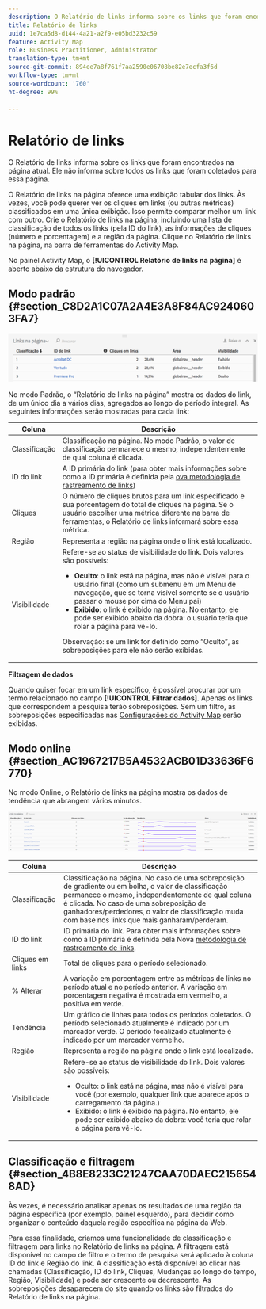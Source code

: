 ```yaml
---
description: O Relatório de links informa sobre os links que foram encontrados na página atual. Ele não informa sobre todos os links que foram coletados para essa página.
title: Relatório de links
uuid: 1e7ca5d8-d144-4a21-a2f9-e05bd3232c59
feature: Activity Map
role: Business Practitioner, Administrator
translation-type: tm+mt
source-git-commit: 894ee7a8f761f7aa2590e06708be82e7ecfa3f6d
workflow-type: tm+mt
source-wordcount: '760'
ht-degree: 99%

---
```



# Relatório de links

O Relatório de links informa sobre os links que foram encontrados na página atual. Ele não informa sobre todos os links que foram coletados para essa página.

O Relatório de links na página oferece uma exibição tabular dos links. Às vezes, você pode querer ver os cliques em links (ou outras métricas) classificados em uma única exibição. Isso permite comparar melhor um link com outro. Crie o Relatório de links na página, incluindo uma lista de classificação de todos os links (pela ID do link), as informações de cliques (número e porcentagem) e a região da página. Clique no Relatório de links na página, na barra de ferramentas do Activity Map.

No painel Activity Map, o **[!UICONTROL Relatório de links na página]** é aberto abaixo da estrutura do navegador.

## Modo padrão {#section_C8D2A1C07A2A4E3A8F84AC9240603FA7}

![](assets/links_in_page.png)

No modo Padrão, o “Relatório de links na página” mostra os dados do link, de um único dia a vários dias, agregados ao longo do período integral. As seguintes informações serão mostradas para cada link:

<table id="table_3DE41B2CFA644B70AF802A3123CE51D9"> 
 <thead> 
  <tr> 
   <th colname="col1" class="entry"> Coluna </th> 
   <th colname="col2" class="entry"> Descrição </th> 
  </tr> 
 </thead>
 <tbody> 
  <tr> 
   <td colname="col1"> Classificação </td> 
   <td colname="col2"> Classificação na página. No modo Padrão, o valor de classificação permanece o mesmo, independentemente de qual coluna é clicada. </td> 
  </tr> 
  <tr> 
   <td colname="col1"> ID do link </td> 
   <td colname="col2">A ID primária do link (para obter mais informações sobre como a ID primária é definida pela <a href="/help/analyze/activity-map/activitymap-link-tracking/activitymap-link-tracking-methodology.md">ova metodologia de rastreamento de links</a>) </td> 
  </tr> 
  <tr> 
   <td colname="col1"> Cliques </td> 
   <td colname="col2"> O número de cliques brutos para um link especificado e sua porcentagem do total de cliques na página. Se o usuário escolher uma métrica diferente na barra de ferramentas, o Relatório de links informará sobre essa métrica. </td> 
  </tr> 
  <tr> 
   <td colname="col1"> Região </td> 
   <td colname="col2"> Representa a região na página onde o link está localizado. </td> 
  </tr> 
  <tr> 
   <td colname="col1"> Visibilidade </td> 
   <td colname="col2">Refere-se ao status de visibilidade do link. Dois valores são possíveis: 
    <ul id="ul_BABCC0F64145407C9D439150A6898E6D">
     <li id="li_9AF0479BDCEB4A44A37292FAABFA83A5"><b>Oculto</b>: o link está na página, mas não é visível para o usuário final (como um submenu em um Menu de navegação, que se torna visível somente se o usuário passar o mouse por cima do Menu pai) </li>
     <li id="li_C6FA4EC27EDD4341AB9821E2B4BC9E60"><b>Exibido</b>: o link é exibido na página. No entanto, ele pode ser exibido abaixo da dobra: o usuário teria que rolar a página para vê-lo. </li>
    </ul><p>Observação: se um link for definido como “Oculto”, as sobreposições para ele não serão exibidas. </p></td> 
  </tr> 
 </tbody> 
</table>

**Filtragem de dados**

Quando quiser focar em um link específico, é possível procurar por um termo relacionado no campo **[!UICONTROL Filtrar dados]**. Apenas os links que correspondem à pesquisa terão sobreposições. Sem um filtro, as sobreposições especificadas nas [Configurações do Activity Map](/help/analyze/activity-map/activitymap-overlay-settings.md) serão exibidas.

## Modo online {#section_AC1967217B5A4532ACB01D33636F6770}

No modo Online, o Relatório de links na página mostra os dados de tendência que abrangem vários minutos.

![](assets/links_on_page.png)

<table id="table_61D1FB0F02894055A1AB394DE4FE4742"> 
 <thead> 
  <tr> 
   <th colname="col1" class="entry"> Coluna </th> 
   <th colname="col2" class="entry"> Descrição </th> 
  </tr> 
 </thead>
 <tbody> 
  <tr> 
   <td colname="col1"> Classificação </td> 
   <td colname="col2"> Classificação na página. No caso de uma sobreposição de gradiente ou em bolha, o valor de classificação permanece o mesmo, independentemente de qual coluna é clicada. No caso de uma sobreposição de ganhadores/perdedores, o valor de classificação muda com base nos links que mais ganharam/perderam. </td> 
  </tr> 
  <tr> 
   <td colname="col1"> ID do link </td> 
   <td colname="col2">ID primária do link. Para obter mais informações sobre como a ID primária é definida pela Nova <a href="/help/analyze/activity-map/activitymap-link-tracking/activitymap-link-tracking-methodology.md"> metodologia de rastreamento de links</a>. </td>
  </tr> 
  <tr> 
   <td colname="col1"> Cliques em links </td> 
   <td colname="col2"> Total de cliques para o período selecionado. </td> 
  </tr> 
  <tr> 
   <td colname="col1"> % Alterar </td> 
   <td colname="col2"> A variação em porcentagem entre as métricas de links no período atual e no período anterior. A variação em porcentagem negativa é mostrada em vermelho, a positiva em verde. </td> 
  </tr> 
  <tr> 
   <td colname="col1"> Tendência </td> 
   <td colname="col2"> Um gráfico de linhas para todos os períodos coletados. O período selecionado atualmente é indicado por um marcador verde. O período focalizado atualmente é indicado por um marcador vermelho. </td> 
  </tr> 
  <tr> 
   <td colname="col1"> Região </td> 
   <td colname="col2"> Representa a região na página onde o link está localizado. </td> 
  </tr> 
  <tr> 
   <td colname="col1"> Visibilidade </td> 
   <td colname="col2">Refere-se ao status de visibilidade do link. Dois valores são possíveis: 
    <ul id="ul_B10C55ED4D3C4CF99506DC467E2E7CFB">
     <li id="li_EA646722A51041CC9E62C56DEF92C81F">Oculto: o link está na página, mas não é visível para você (por exemplo, qualquer link que aparece após o carregamento da página.) </li>
     <li id="li_F9543614C2894003AC9984A7404E2785">Exibido: o link é exibido na página. No entanto, ele pode ser exibido abaixo da dobra: você teria que rolar a página para vê-lo. </li>
    </ul></td> 
  </tr> 
 </tbody> 
</table>

## Classificação e filtragem {#section_4B8E8233C21247CAA70DAEC2156548AD}

Às vezes, é necessário analisar apenas os resultados de uma região da página específica (por exemplo, painel esquerdo), para decidir como organizar o conteúdo daquela região específica na página da Web.

Para essa finalidade, criamos uma funcionalidade de classificação e filtragem para links no Relatório de links na página. A filtragem está disponível no campo de filtro e o termo de pesquisa será aplicado à coluna ID do link e Região do link. A classificação está disponível ao clicar nas chamadas (Classificação, ID do link, Cliques, Mudanças ao longo do tempo, Região, Visibilidade) e pode ser crescente ou decrescente. As sobreposições desaparecem do site quando os links são filtrados do Relatório de links na página.
